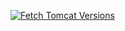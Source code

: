 [![Fetch Tomcat Versions](https://github.com/tekadesukant/Tomcat-Automated-Installation/actions/workflows/fetch_tomcat_versions.yml/badge.svg)](https://github.com/tekadesukant/Tomcat-Automated-Installation/actions/workflows/fetch_tomcat_versions.yml)

